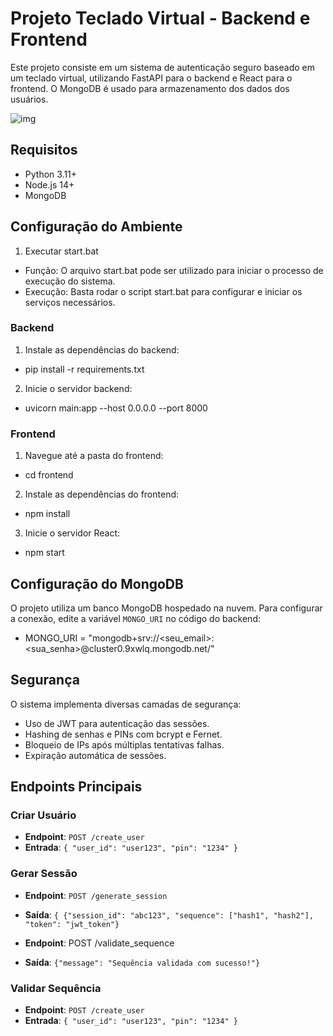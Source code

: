 # Projeto Teclado Virtual - Backend e Frontend

Este projeto consiste em um sistema de autenticação seguro baseado em um teclado virtual, utilizando FastAPI para o backend e React para o frontend. O MongoDB é usado para armazenamento dos dados dos usuários.

![img]([blob:https://imgur.com/a/SStQgj1](https://i.imgur.com/7jextha.jpeg))

## Requisitos

- Python 3.11+
- Node.js 14+
- MongoDB

## Configuração do Ambiente

1. Executar start.bat
* Função: O arquivo start.bat pode ser utilizado para iniciar o processo de execução do sistema.
* Execução: Basta rodar o script start.bat para configurar e iniciar os serviços necessários.

### Backend

1. Instale as dependências do backend:

* pip install -r requirements.txt

2. Inicie o servidor backend:

* uvicorn main:app --host 0.0.0.0 --port 8000

### Frontend

1. Navegue até a pasta do frontend:

* cd frontend

2. Instale as dependências do frontend:

* npm install

3. Inicie o servidor React:

* npm start

## Configuração do MongoDB

O projeto utiliza um banco MongoDB hospedado na nuvem. Para configurar a conexão, edite a variável `MONGO_URI` no código do backend:

* MONGO_URI = "mongodb+srv://<seu_email>:<sua_senha>@cluster0.9xwlq.mongodb.net/"


## Segurança

O sistema implementa diversas camadas de segurança:

- Uso de JWT para autenticação das sessões.
- Hashing de senhas e PINs com bcrypt e Fernet.
- Bloqueio de IPs após múltiplas tentativas falhas.
- Expiração automática de sessões.

## Endpoints Principais

### Criar Usuário

- **Endpoint**: `POST /create_user`
- **Entrada**: `{
  "user_id": "user123",
  "pin": "1234"
}`



### Gerar Sessão

- **Endpoint**: `POST /generate_session`
- **Saída**: `{
 {"session_id": "abc123", "sequence": ["hash1", "hash2"], "token": "jwt_token"}`


- **Endpoint**: POST /validate_sequence
- **Saída**: `{"message": "Sequência validada com sucesso!"}`

### Validar Sequência

- **Endpoint**: `POST /create_user`
- **Entrada**: `{
  "user_id": "user123",
  "pin": "1234"
}`


